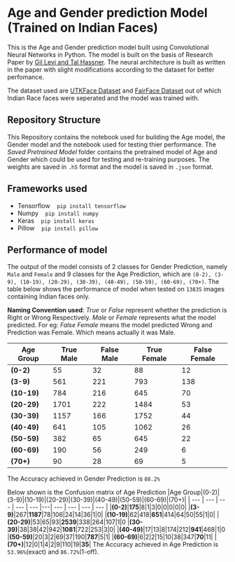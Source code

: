 # Age and Gender prediction Model (Trained on Indian Faces)

This is the Age and Gender prediction model built using Convolutional Neural Networks in Python.
The model is built on the basis of Research Paper by [Gil Levi and Tal Hassner](https://talhassner.github.io/home/publication/2015_CVPR "Age and Gender Classification Using Convolutional Neural Networks"). The neural architecture is built as written in the paper with slight modifications according to the dataset for better perfomance.

The dataset used are [UTKFace Dataset](https://susanqq.github.io/UTKFace/ "Large Scale Face Dataset") and [FairFace Dataset](https://arxiv.org/abs/1908.04913 "FairFace: Face Attribute Dataset for Balanced Race, Gender, and Age") out of which Indian Race faces were seperated and the model was trained with.

## Repository Structure

This Repository contains the notebook used for building the Age model, the Gender model and the notebook used for testing thier performance. The _Saved Pretrained Model_ folder contains the pretrained model of Age and Gender which could be used for testing and re-training purposes. The weights are saved in `.h5` format and the model is saved in `.json` format.

## Frameworks used

-   Tensorflow &nbsp;&nbsp; `pip install tensorflow`
-   Numpy &nbsp;&nbsp; `pip install numpy`
-   Keras &nbsp;&nbsp; `pip install keras`
-   Pillow &nbsp;&nbsp; `pip install pillow`

## Performance of model

The output of the model consists of 2 classes for Gender Prediction, namely `Male` and `Female` and 9 classes for the Age Prediction, which are `(0-2), (3-9), (10-19), (20-29), (30-39), (40-49), (50-59), (60-69), (70+)`. The table below shows the performance of model when tested on `13835` images containing Indian faces only.

**Naming Convention used**: _True_ or _False_ represent whether the prediction is Right or Wrong Respectively. _Male_ or _Female_ represents what the model predicted.
For eg: _False Female_ means the model predicted Wrong and Prediction was Female. Which means actually it was Male.

| Age Group   | True Male | False Male | True Female | False Female |
| ----------- | --------- | ---------- | ----------- | ------------ |
| **(0-2)**   | 55        | 32         | 88          | 12           |
| **(3-9)**   | 561       | 221        | 793         | 138          |
| **(10-19)** | 784       | 216        | 645         | 70           |
| **(20-29)** | 1701      | 222        | 1484        | 53           |
| **(30-39)** | 1157      | 166        | 1752        | 44           |
| **(40-49)** | 641       | 105        | 1062        | 26           |
| **(50-59)** | 382       | 65         | 645         | 22           |
| **(60-69)** | 190       | 56         | 249         | 6            |
| **(70+)**   | 90        | 28         | 69          | 5            |

The Accuracy achieved in Gender Prediction is `88.2%`

Below shown is the Confusion matrix of Age Prediction
|Age Group|(0-2)|(3-9)|(10-19)|(20-29)|(30-39)|(40-49)|(50-59)|(60-69)|(70+)|
| --- | --- | --- | --- | --- |---| --- | --- | --- | --- |
|**(0-2)**|**175**|8|1|3|0|0|0|0|0|
|**(3-9)**|267|**1187**|78|106|24|14|36|1|0|
|**(10-19)**|62|418|**651**|414|64|50|55|1|0|
|**(20-29)**|53|65|93|**2539**|338|264|107|1|0
|**(30-39)**|38|38|42|942|**1081**|722|253|3|0|
|**(40-49)**|17|13|8|174|212|**941**|468|1|0
|**(50-59)**|20|3|2|69|37|190|**787**|5|1|
|**(60-69)**|6|2|2|15|10|38|347|**70**|11|
|**(70+)**|12|0|1|4|2|9|110|19|**35**|
The Accuracy achieved in Age Prediction is `53.96%`(exact) and `86.72%`(1-off).

